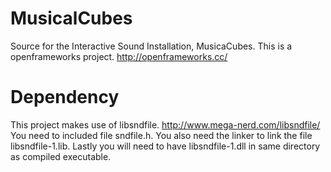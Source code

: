 # MusicalCubes
Source for the Interactive Sound Installation, MusicaCubes.
This is a openframeworks project. http://openframeworks.cc/

# Dependency
This project makes use of libsndfile. http://www.mega-nerd.com/libsndfile/
You need to included file sndfile.h. You also need the linker to link the file libsndfile-1.lib. Lastly you will need to have libsndfile-1.dll in same directory as compiled executable.

